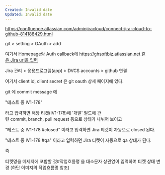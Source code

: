 ```yaml
---
Created: Invalid date
Updated: Invalid date
---
```

https://confluence.atlassian.com/adminjiracloud/connect-jira-cloud-to-github-814188429.html

git > setting > OAuth > add

여기서 Homepage랑 Auth callback에 https://ghsoftbiz.atlassian.net 같은 Jira url을 입력

Jira 관리 > 응용프로그램(app) > DVCS accounts > github 연결

여기서 client id, client secret 은 git oauth 상세 페이지에 있다.

git 에 commit message 에

"테스트 중 IV1-178"

라고 입력하면 해당 티켓(IV1-178)에 '개발' 필드에 관련 commit, branch, pull request 등으로 상태가 나뉘어 보이고

"테스트 중 IV1-178 \#closed" 이라고 입력하면 Jira 티켓이 자동으로 closed 된다.

"테스트 중 IV1-178 \#qa" 이라고 입력하면 Jira 티켓이 자동으로 qa 상태가 된다.

즉

티켓명을 메세지에 포함할 것\#작업흐름명 을 대소문자 상관없이 입력하여 티켓 상태 변경 (하단 이미지의 작업흐름명 참조)